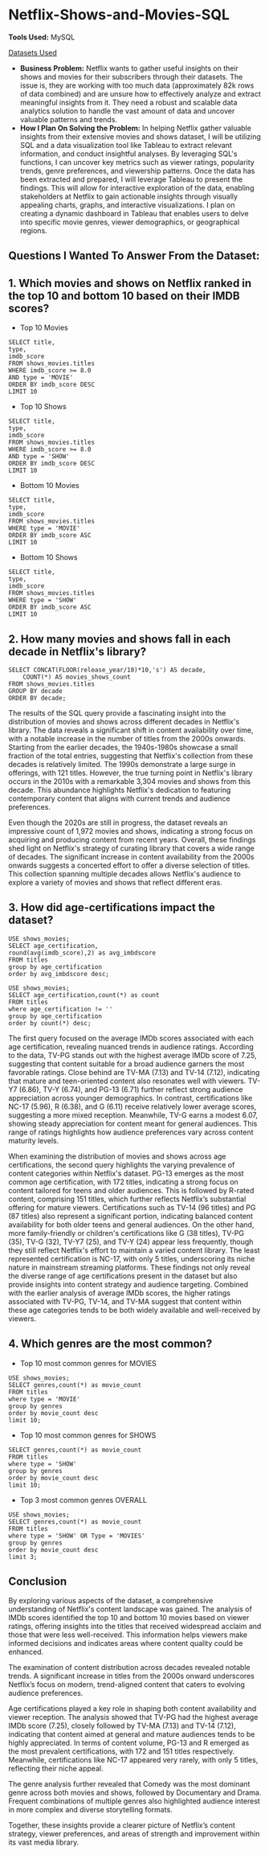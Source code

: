# Netflix-Shows-and-Movies-SQL
**Tools Used:** MySQL

[Datasets Used](https://www.kaggle.com/datasets/victorsoeiro/netflix-tv-shows-and-movies?select=titles.csv)
- **Business Problem:** Netflix wants to gather useful insights on their shows and movies for their subscribers through their datasets. The issue is, they are working with too much data (approximately 82k rows of data combined) and are unsure how to effectively analyze and extract meaningful insights from it. They need a robust and scalable data analytics solution to handle the vast amount of data and uncover valuable patterns and trends.
- **How I Plan On Solving the Problem:** In helping Netflix gather valuable insights from their extensive movies and shows dataset, I will be utilizing SQL and a data visualization tool like Tableau to extract relevant information, and conduct insightful analyses. By leveraging SQL's functions, I can uncover key metrics such as viewer ratings, popularity trends, genre preferences, and viewership patterns. Once the data has been extracted and prepared, I will leverage Tableau to present the findings. This will allow for interactive exploration of the data, enabling stakeholders at Netflix to gain actionable insights through visually appealing charts, graphs, and interactive visualizations. I plan on creating a dynamic dashboard in Tableau that enables users to delve into specific movie genres, viewer demographics, or geographical regions.
## Questions I Wanted To Answer From the Dataset:

## 1. Which movies and shows on Netflix ranked in the top 10 and bottom 10 based on their IMDB scores?
- Top 10 Movies
```mysql
SELECT title, 
type, 
imdb_score
FROM shows_movies.titles
WHERE imdb_score >= 8.0
AND type = 'MOVIE'
ORDER BY imdb_score DESC
LIMIT 10
```
- Top 10 Shows
```mysql
SELECT title, 
type, 
imdb_score
FROM shows_movies.titles
WHERE imdb_score >= 8.0
AND type = 'SHOW'
ORDER BY imdb_score DESC
LIMIT 10
```
- Bottom 10 Movies
```mysql
SELECT title, 
type, 
imdb_score
FROM shows_movies.titles
WHERE type = 'MOVIE'
ORDER BY imdb_score ASC
LIMIT 10
```
- Bottom 10 Shows
```mysql
SELECT title, 
type, 
imdb_score
FROM shows_movies.titles
WHERE type = 'SHOW'
ORDER BY imdb_score ASC
LIMIT 10
```
## 2. How many movies and shows fall in each decade in Netflix's library?
```mysql
SELECT CONCAT(FLOOR(release_year/10)*10,'s') AS decade,
	COUNT(*) AS movies_shows_count
FROM shows_movies.titles
GROUP BY decade
ORDER BY decade;
```
The results of the SQL query provide a fascinating insight into the distribution of movies and shows across different decades in Netflix's library. The data reveals a significant shift in content availability over time, with a notable increase in the number of titles from the 2000s onwards. Starting from the earlier decades, the 1940s-1980s showcase a small fraction of the total entries, suggesting that Netflix's collection from these decades is relatively limited. The 1990s demonstrate a large surge in offerings, with 121 titles. However, the true turning point in Netflix's library occurs in the 2010s with a remarkable 3,304 movies and shows from this decade. This abundance highlights Netflix's dedication to featuring contemporary content that aligns with current trends and audience preferences.

Even though the 2020s are still in progress, the dataset reveals an impressive count of 1,972 movies and shows, indicating a strong focus on acquiring and producing content from recent years. Overall, these findings shed light on Netflix's strategy of curating library that covers a wide range of decades. The significant increase in content availability from the 2000s onwards suggests a concerted effort to offer a diverse selection of titles. This collection spanning multiple decades allows Netflix's audience to explore a variety of movies and shows that reflect different eras. 
## 3. How did age-certifications impact the dataset?
```mysql
USE shows_movies;
SELECT age_certification,
round(avg(imdb_score),2) as avg_imbdscore
FROM titles
group by age_certification
order by avg_imbdscore desc;
```
```mysql
USE shows_movies;
SELECT age_certification,count(*) as count
FROM titles
where age_certification != ''
group by age_certification
order by count(*) desc;
```
The first query focused on the average IMDb scores associated with each age certification, revealing nuanced trends in audience ratings. According to the data, TV-PG stands out with the highest average IMDb score of 7.25, suggesting that content suitable for a broad audience garners the most favorable ratings. Close behind are TV-MA (7.13) and TV-14 (7.12), indicating that mature and teen-oriented content also resonates well with viewers. TV-Y7 (6.86), TV-Y (6.74), and PG-13 (6.71) further reflect strong audience appreciation across younger demographics. In contrast, certifications like NC-17 (5.96), R (6.38), and G (6.11) receive relatively lower average scores, suggesting a more mixed reception. Meanwhile, TV-G earns a modest 6.07, showing steady appreciation for content meant for general audiences. This range of ratings highlights how audience preferences vary across content maturity levels.

When examining the distribution of movies and shows across age certifications, the second query highlights the varying prevalence of content categories within Netflix's dataset. PG-13 emerges as the most common age certification, with 172 titles, indicating a strong focus on content tailored for teens and older audiences. This is followed by R-rated content, comprising 151 titles, which further reflects Netflix’s substantial offering for mature viewers. Certifications such as TV-14 (96 titles) and PG (87 titles) also represent a significant portion, indicating balanced content availability for both older teens and general audiences.
On the other hand, more family-friendly or children's certifications like G (38 titles), TV-PG (35), TV-G (32), TV-Y7 (25), and TV-Y (24) appear less frequently, though they still reflect Netflix's effort to maintain a varied content library. The least represented certification is NC-17, with only 5 titles, underscoring its niche nature in mainstream streaming platforms.
These findings not only reveal the diverse range of age certifications present in the dataset but also provide insights into content strategy and audience targeting. Combined with the earlier analysis of average IMDb scores, the higher ratings associated with TV-PG, TV-14, and TV-MA suggest that content within these age categories tends to be both widely available and well-received by viewers.
## 4. Which genres are the most common? 
- Top 10 most common genres for MOVIES
```mysql
USE shows_movies;
SELECT genres,count(*) as movie_count
FROM titles
where type = 'MOVIE'
group by genres
order by movie_count desc
limit 10;
```
- Top 10 most common genres for SHOWS
```mysql
SELECT genres,count(*) as movie_count
FROM titles
where type = 'SHOW'
group by genres
order by movie_count desc
limit 10;
```
- Top 3 most common genres OVERALL
```mysql
USE shows_movies;
SELECT genres,count(*) as movie_count
FROM titles
where type = 'SHOW' OR Type = 'MOVIES'
group by genres
order by movie_count desc
limit 3;
```
## Conclusion 
By exploring various aspects of the dataset, a comprehensive understanding of Netflix's content landscape was gained. The analysis of IMDb scores identified the top 10 and bottom 10 movies based on viewer ratings, offering insights into the titles that received widespread acclaim and those that were less well-received. This information helps viewers make informed decisions and indicates areas where content quality could be enhanced.

The examination of content distribution across decades revealed notable trends. A significant increase in titles from the 2000s onward underscores Netflix’s focus on modern, trend-aligned content that caters to evolving audience preferences.

Age certifications played a key role in shaping both content availability and viewer reception. The analysis showed that TV-PG had the highest average IMDb score (7.25), closely followed by TV-MA (7.13) and TV-14 (7.12), indicating that content aimed at general and mature audiences tends to be highly appreciated. In terms of content volume, PG-13 and R emerged as the most prevalent certifications, with 172 and 151 titles respectively. Meanwhile, certifications like NC-17 appeared very rarely, with only 5 titles, reflecting their niche appeal.

The genre analysis further revealed that Comedy was the most dominant genre across both movies and shows, followed by Documentary and Drama. Frequent combinations of multiple genres also highlighted audience interest in more complex and diverse storytelling formats.

Together, these insights provide a clearer picture of Netflix’s content strategy, viewer preferences, and areas of strength and improvement within its vast media library.



